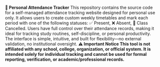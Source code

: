 **📌 Personal Attendance Tracker**
This repository contains the source code for a self-managed attendance tracking website designed for personal use only. It allows users to create custom weekly timetables and mark each period with one of the following statuses:
✅ Present,
❌ Absent,
🚫 Class Cancelled. 
Users have full control over their attendance records, making it ideal for tracking study routines, self-discipline, or personal productivity. The interface is simple, intuitive, and built for flexibility—no external validation, no institutional oversight. 
**⚠️ Important Notice This tool is not affiliated with any school, college, organization, or official system. It is intended solely for individual tracking and cannot be used for formal reporting, verification, or academic/professional records.**
